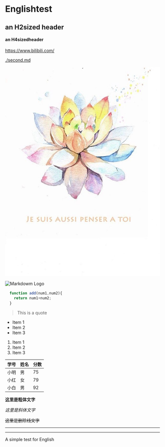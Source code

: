 # Englishtest
## an H2sized header
#### an H4sizedheader
<https://www.bilibili.com/>

[./second.md](./second.md)

![Markdown pic](/pic.jpg)

![Markdowm Logo](https://markdown-here.com/img/icon256.png)

```javascript
  function add(num1,num2){
    return num1+num2;
  }

```
>This is a quote

* Item 1
* Item 2
* Item 3

 1. Item 1
 2. Item 2
 3. Item 3

学号|姓名|分数
-|-|-|
小明|男|75
小红|女|79
小白|男|92

**这里是粗体文字**

*这里是斜体文字*

~~这里是删除线文字~~

---
---

A simple test for English
